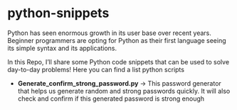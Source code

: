 # python-snippets
Python has seen enormous growth in its user base over recent years. 
Beginner programmers are opting for Python as their first language seeing its simple syntax and its applications.

In this Repo, I’ll share some Python code snippets that can be used to solve day-to-day problems!
Here you can find a list python scripts
- **Generate_confirm_strong_password.py**   &#8594; This password generator that helps us generate random and strong passwords quickly. It will also check and confirm if this generated password is strong enough
